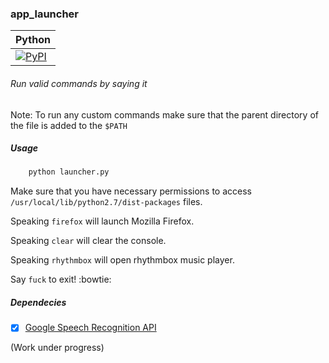 ### app_launcher
|  Python  |
|----------|
|[![PyPI](https://img.shields.io/pypi/pyversions/Balert.svg)](https://pypi.python.org/pypi/Balert)|

###### Run valid commands by saying it

Note: To run any custom commands make sure that the parent directory of the file is added to the `$PATH`

##### Usage

```sh
	python launcher.py
```
Make sure that you have necessary permissions to access `/usr/local/lib/python2.7/dist-packages` files.

Speaking `firefox` will launch Mozilla Firefox.

Speaking `clear` will clear the console.

Speaking `rhythmbox` will open rhythmbox music player.

Say `fuck` to exit! :bowtie:


##### Dependecies
- [x] [Google Speech Recognition API](https://pypi.python.org/pypi/SpeechRecognition/)

(Work under progress)

